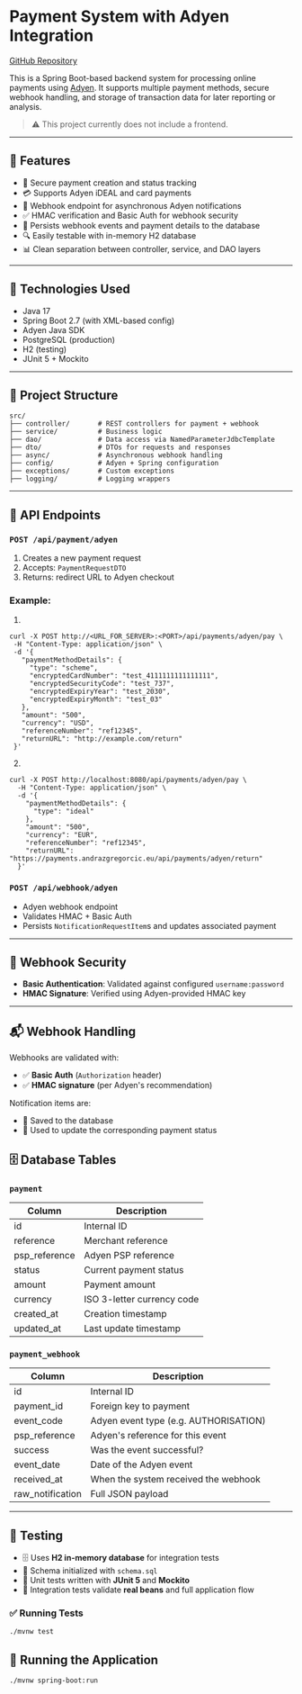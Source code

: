 
# Payment System with Adyen Integration

[GitHub Repository](https://github.com/jopar/PaymentSystem)

This is a Spring Boot-based backend system for processing online payments using [Adyen](https://www.adyen.com/). It supports multiple payment methods, secure webhook handling, and storage of transaction data for later reporting or analysis.

> ⚠️ This project currently does not include a frontend.

---

## 🚀 Features

- 🔐 Secure payment creation and status tracking
- 💳 Supports Adyen iDEAL and card payments
- 🔄 Webhook endpoint for asynchronous Adyen notifications
- ✅ HMAC verification and Basic Auth for webhook security
- 🧾 Persists webhook events and payment details to the database
- 🔍 Easily testable with in-memory H2 database
- 📊 Clean separation between controller, service, and DAO layers

---

## 🧰 Technologies Used

- Java 17
- Spring Boot 2.7 (with XML-based config)
- Adyen Java SDK
- PostgreSQL (production)
- H2 (testing)
- JUnit 5 + Mockito

---
## 📁 Project Structure

```text
src/
├── controller/       # REST controllers for payment + webhook
├── service/          # Business logic
├── dao/              # Data access via NamedParameterJdbcTemplate
├── dto/              # DTOs for requests and responses
├── async/            # Asynchronous webhook handling
├── config/           # Adyen + Spring configuration
├── exceptions/       # Custom exceptions
├── logging/          # Logging wrappers
```

---

## 🔌 API Endpoints

### `POST /api/payment/adyen`
 1. Creates a new payment request
 2. Accepts: `PaymentRequestDTO`
 3. Returns: redirect URL to Adyen checkout
### Example:
 
 1. 
 ```
curl -X POST http://<URL_FOR_SERVER>:<PORT>/api/payments/adyen/pay \
  -H "Content-Type: application/json" \
  -d '{
    "paymentMethodDetails": {
      "type": "scheme",
      "encryptedCardNumber": "test_4111111111111111",
      "encryptedSecurityCode": "test_737",
      "encryptedExpiryYear": "test_2030",
      "encryptedExpiryMonth": "test_03"
    },
    "amount": "500",
    "currency": "USD",
    "referenceNumber": "ref12345",
    "returnURL": "http://example.com/return"
  }'
```
2. 
```
curl -X POST http://localhost:8080/api/payments/adyen/pay \
  -H "Content-Type: application/json" \
  -d '{
    "paymentMethodDetails": {
      "type": "ideal"
    },
    "amount": "500",
    "currency": "EUR",
    "referenceNumber": "ref12345",
    "returnURL": "https://payments.andrazgregorcic.eu/api/payments/adyen/return"
  }'
```

### `POST /api/webhook/adyen`
- Adyen webhook endpoint
- Validates HMAC + Basic Auth
- Persists `NotificationRequestItem`s and updates associated payment

---

## 🔐 Webhook Security

- **Basic Authentication**: Validated against configured `username:password`
- **HMAC Signature**: Verified using Adyen-provided HMAC key

---
## 📬 Webhook Handling

Webhooks are validated with:

- ✅ **Basic Auth** (`Authorization` header)
- ✅ **HMAC signature** (per Adyen's recommendation)

Notification items are:

- 📝 Saved to the database
- 🔄 Used to update the corresponding payment status


## 🗄️ Database Tables

### `payment`
| Column         | Description                  |
|----------------|------------------------------|
| id             | Internal ID                  |
| reference      | Merchant reference           |
| psp_reference  | Adyen PSP reference          |
| status         | Current payment status       |
| amount         | Payment amount               |
| currency       | ISO 3-letter currency code   |
| created_at     | Creation timestamp           |
| updated_at     | Last update timestamp        |

### `payment_webhook`
| Column         | Description                            |
|----------------|----------------------------------------|
| id             | Internal ID                            |
| payment_id     | Foreign key to payment                 |
| event_code     | Adyen event type (e.g. AUTHORISATION)  |
| psp_reference  | Adyen's reference for this event       |
| success        | Was the event successful?              |
| event_date     | Date of the Adyen event                |
| received_at    | When the system received the webhook   |
| raw_notification | Full JSON payload                    |

---

## 🧪 Testing

- 🗄️ Uses **H2 in-memory database** for integration tests  
- 🧱 Schema initialized with `schema.sql`  
- 🧪 Unit tests written with **JUnit 5** and **Mockito**  
- 🔗 Integration tests validate **real beans** and full application flow

### ✅ Running Tests

```bash
./mvnw test
```

## 🧪 Running the Application

```bash
./mvnw spring-boot:run
```
<!--stackedit_data:
eyJoaXN0b3J5IjpbLTI3NDU2MTQzNCw2MjI3MTEzNzAsLTEwND
U2MzA1MzIsLTIwODk5NzU1NzQsMTA2Nzc1MTIyNiw4MjYzMDQ3
NTNdfQ==
-->